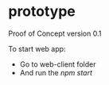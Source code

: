 # prototype

Proof of Concept version 0.1

To start web app:

- Go to web-client folder
- And run the _npm start_
